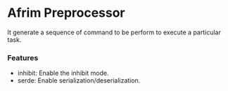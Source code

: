 # Afrim Preprocessor

It generate a sequence of command to be perform to execute a particular task.

### Features

- inhibit: Enable the inhibit mode.
- serde: Enable serialization/deserialization.

